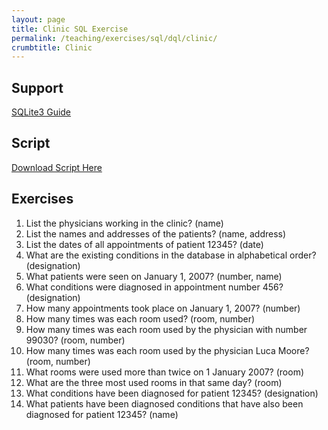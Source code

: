 ```yaml
---
layout: page
title: Clinic SQL Exercise
permalink: /teaching/exercises/sql/dql/clinic/
crumbtitle: Clinic
---
```


## Support

[SQLite3 Guide](/teaching/exercises/sql/teaching/howto/sqlite/)


## Script

[Download Script Here](/teaching/exercises/sql/dql/scripts/clinic.sql)

## Exercises

1. List the physicians working in the clinic? (name)
2. List the names and addresses of the patients? (name, address)
3. List the dates of all appointments of patient 12345? (date)
4. What are the existing conditions in the database in alphabetical order? (designation)
5. What patients were seen on January 1, 2007? (number, name)
6. What conditions were diagnosed in appointment number 456? (designation)
7. How many appointments took place on January 1, 2007? (number)
8. How many times was each room used? (room, number)
9. How many times was each room used by the physician with number 99030? (room, number)
10. How many times was each room used by the physician Luca Moore? (room, number)
11. What rooms were used more than twice on 1 January 2007? (room)
12. What are the three most used rooms in that same day? (room)
13. What conditions have been diagnosed for patient 12345? (designation)
14. What patients have been diagnosed conditions that have also been diagnosed for patient 12345? (name)

